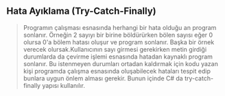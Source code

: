 ## Hata Ayıklama  (Try-Catch-Finally) ##
> Programın çalışması esnasında herhangi bir hata olduğu an program sonlanır. Örneğin 2 sayıyı bir birine böldürürken bölen sayısı eğer 0 olursa 0'a bölem hatası oluşur ve program sonlanır. Başka bir örnek verecek olursak.Kullanıcının sayı girmesi gerekirken metin girdiği durumlarda da çevirme işlemi esnasında hatadan kaynaklı program sonlanır. Bu istenmeyen durumları ortadan kaldırmak için kodu yazan kişi programda çalışma esnasında oluşabilecek hataları tespit edip bunlara uygun önlem alması gerekir.  Bunun içinde C# da try-catch-finally yapısı kullanılır.
